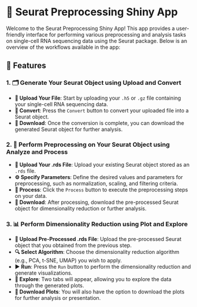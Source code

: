 # 🧬 Seurat Preprocessing Shiny App

Welcome to the Seurat Preprocessing Shiny App! This app provides a user-friendly interface for performing various preprocessing and analysis tasks on single-cell RNA sequencing data using the Seurat package. Below is an overview of the workflows available in the app:

## 🚀 Features

### 1. 🗂️ Generate Your Seurat Object using **Upload and Convert**
   - **📂 Upload Your File**: Start by uploading your `.h5` or `.gz` file containing your single-cell RNA sequencing data.
   - **🔄 Convert**: Press the `Convert` button to convert your uploaded file into a Seurat object.
   - **💾 Download**: Once the conversion is complete, you can download the generated Seurat object for further analysis.

### 2. 🧪 Perform Preprocessing on Your Seurat Object using **Analyze and Process**
   - **📂 Upload Your .rds File**: Upload your existing Seurat object stored as an `.rds` file.
   - **⚙️ Specify Parameters**: Define the desired values and parameters for preprocessing, such as normalization, scaling, and filtering criteria.
   - **🔄 Process**: Click the `Process` button to execute the preprocessing steps on your data.
   - **💾 Download**: After processing, download the pre-processed Seurat object for dimensionality reduction or further analysis.

### 3. 📊 Perform Dimensionality Reduction using **Plot and Explore**
   - **📂 Upload Pre-Processed .rds File**: Upload the pre-processed Seurat object that you obtained from the previous step.
   - **🔍 Select Algorithm**: Choose the dimensionality reduction algorithm (e.g., PCA, t-SNE, UMAP) you wish to apply.
   - **▶️ Run**: Press the `Run` button to perform the dimensionality reduction and generate visualizations.
   - **🔎 Explore**: Two tabs will appear, allowing you to explore the data through the generated plots.
   - **💾 Download Plots**: You will also have the option to download the plots for further analysis or presentation.
